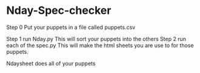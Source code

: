 # Nday-Spec-checker

Step 0
Put your puppets in a file called puppets.csv

Step 1 run Nday.py 
This will sort your puppets into the others 
Step 2 run each of the spec.py 
This will make the html sheets you are use to for those puppets. 


Ndaysheet does all of your puppets 
